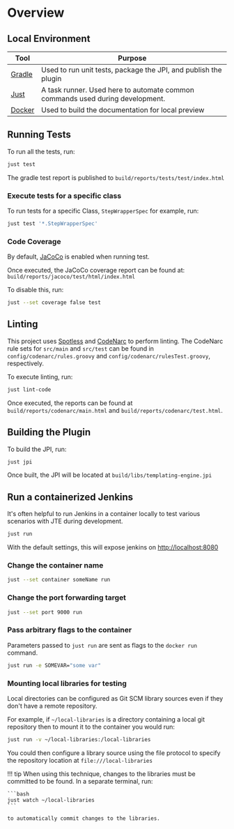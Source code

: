 # Overview

## Local Environment

| Tool                                         | Purpose                                                                       |
|----------------------------------------------|-------------------------------------------------------------------------------|
| [Gradle]( https://gradle.org)                | Used to run unit tests, package the JPI, and publish the plugin               |
| [Just](https://github.com/casey/just)        | A task runner. Used here to automate common commands used during development. |
| [Docker](https://www.docker.com/get-started) | Used to build the documentation for local preview                             |

## Running Tests

To run all the tests, run:

```bash
just test
```

The gradle test report is published to `build/reports/tests/test/index.html`

### Execute tests for a specific class

To run tests for a specific Class, `StepWrapperSpec` for example, run:

```bash
just test '*.StepWrapperSpec'
```

### Code Coverage

By default, [JaCoCo](https://github.com/jacoco/jacoco) is enabled when running test.

Once executed, the JaCoCo coverage report can be found at: `build/reports/jacoco/test/html/index.html`

To disable this, run:

```bash
just --set coverage false test
```

## Linting

This project uses [Spotless](https://github.com/diffplug/spotless) and [CodeNarc](https://github.com/CodeNarc/CodeNarc) to perform linting.
The CodeNarc rule sets for `src/main` and `src/test` can be found in `config/codenarc/rules.groovy` and `config/codenarc/rulesTest.groovy`, respectively.

To execute linting, run:

```bash
just lint-code
```

Once executed, the reports can be found at `build/reports/codenarc/main.html` and `build/reports/codenarc/test.html`.

## Building the Plugin

To build the JPI, run:

```bash
just jpi
```

Once built, the JPI will be located at `build/libs/templating-engine.jpi`

## Run a containerized Jenkins

It's often helpful to run Jenkins in a container locally to test various scenarios with JTE during development.

```bash
just run 
```

With the default settings, this will expose jenkins on [http://localhost:8080](http://localhost:8080)

### Change the container name

```bash
just --set container someName run
```

### Change the port forwarding target

```bash
just --set port 9000 run
```

### Pass arbitrary flags to the container

Parameters passed to `just run` are sent as flags to the `docker run` command.

```bash
just run -e SOMEVAR="some var"
```

### Mounting local libraries for testing

Local directories can be configured as Git SCM library sources even if they don't have a remote repository.

For example, if `~/local-libraries` is a directory containing a local git repository then to mount it to the container you would run:

```bash
just run -v ~/local-libraries:/local-libraries 
```

You could then configure a library source using the file protocol to specify the repository location at `file:///local-libraries`

<!-- markdownlint-disable -->
!!! tip 
    When using this technique, changes to the libraries must be committed to be found. In a separate terminal, run:

    ```bash
    just watch ~/local-libraries
    ```

    to automatically commit changes to the libraries. 
<!-- markdownlint-restore -->